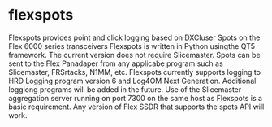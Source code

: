 # flexspots
Flexspots provides point and click logging based on DXCluser Spots on the Flex 6000 series transceivers
Flexspots is written in Python usingthe QT5 framework.  The current version does not require Slicemaster.  Spots can be sent to the Flex Panadaper from any applicabe program such as Slicemaster, FRSrtacks, N1MM, etc. Flexspots currently supports logging to HRD Logging program version 6 and Log4OM Next Generation.  Additional loggiong programs will be added in the future. Use of the Slicemaster aggregation server running on port 7300 on the same host as Flexspots is a basic requirement.  Any version of Flex SSDR that supports the spots API will work.
